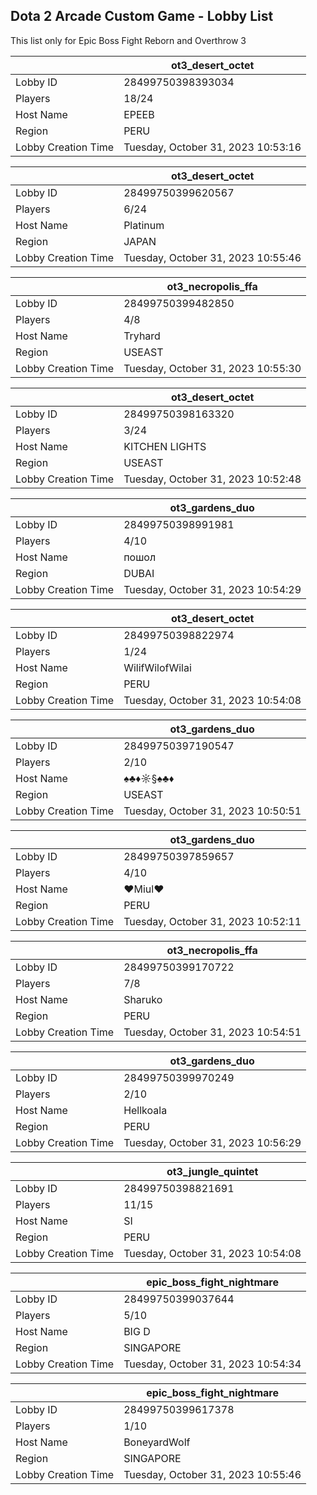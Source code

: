 ## Dota 2 Arcade Custom Game - Lobby List

This list only for Epic Boss Fight Reborn and Overthrow 3

|  | ot3_desert_octet |
| ------ | ------ |
| Lobby ID | 28499750398393034 |
| Players | 18/24 |
| Host Name | EPEEB |
| Region | PERU |
| Lobby Creation Time | Tuesday, October 31, 2023 10:53:16 |


|  | ot3_desert_octet |
| ------ | ------ |
| Lobby ID | 28499750399620567 |
| Players | 6/24 |
| Host Name | Platinum |
| Region | JAPAN |
| Lobby Creation Time | Tuesday, October 31, 2023 10:55:46 |


|  | ot3_necropolis_ffa |
| ------ | ------ |
| Lobby ID | 28499750399482850 |
| Players | 4/8 |
| Host Name | Tryhard |
| Region | USEAST |
| Lobby Creation Time | Tuesday, October 31, 2023 10:55:30 |


|  | ot3_desert_octet |
| ------ | ------ |
| Lobby ID | 28499750398163320 |
| Players | 3/24 |
| Host Name | KITCHEN LIGHTS |
| Region | USEAST |
| Lobby Creation Time | Tuesday, October 31, 2023 10:52:48 |


|  | ot3_gardens_duo |
| ------ | ------ |
| Lobby ID | 28499750398991981 |
| Players | 4/10 |
| Host Name | пошол |
| Region | DUBAI |
| Lobby Creation Time | Tuesday, October 31, 2023 10:54:29 |


|  | ot3_desert_octet |
| ------ | ------ |
| Lobby ID | 28499750398822974 |
| Players | 1/24 |
| Host Name | WilifWilofWilai |
| Region | PERU |
| Lobby Creation Time | Tuesday, October 31, 2023 10:54:08 |


|  | ot3_gardens_duo |
| ------ | ------ |
| Lobby ID | 28499750397190547 |
| Players | 2/10 |
| Host Name | ♠♣♦☼§♠♣♦ |
| Region | USEAST |
| Lobby Creation Time | Tuesday, October 31, 2023 10:50:51 |


|  | ot3_gardens_duo |
| ------ | ------ |
| Lobby ID | 28499750397859657 |
| Players | 4/10 |
| Host Name | ♥Miul♥ |
| Region | PERU |
| Lobby Creation Time | Tuesday, October 31, 2023 10:52:11 |


|  | ot3_necropolis_ffa |
| ------ | ------ |
| Lobby ID | 28499750399170722 |
| Players | 7/8 |
| Host Name | Sharuko |
| Region | PERU |
| Lobby Creation Time | Tuesday, October 31, 2023 10:54:51 |


|  | ot3_gardens_duo |
| ------ | ------ |
| Lobby ID | 28499750399970249 |
| Players | 2/10 |
| Host Name | Hellkoala |
| Region | PERU |
| Lobby Creation Time | Tuesday, October 31, 2023 10:56:29 |


|  | ot3_jungle_quintet |
| ------ | ------ |
| Lobby ID | 28499750398821691 |
| Players | 11/15 |
| Host Name | SI |
| Region | PERU |
| Lobby Creation Time | Tuesday, October 31, 2023 10:54:08 |


|  | epic_boss_fight_nightmare |
| ------ | ------ |
| Lobby ID | 28499750399037644 |
| Players | 5/10 |
| Host Name | BIG D |
| Region | SINGAPORE |
| Lobby Creation Time | Tuesday, October 31, 2023 10:54:34 |


|  | epic_boss_fight_nightmare |
| ------ | ------ |
| Lobby ID | 28499750399617378 |
| Players | 1/10 |
| Host Name | BoneyardWolf |
| Region | SINGAPORE |
| Lobby Creation Time | Tuesday, October 31, 2023 10:55:46 |



